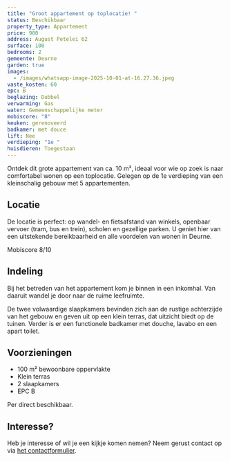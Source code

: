 ```yaml
---
title: "Groot appartement op toplocatie! "
status: Beschikbaar
property_type: Appartement
price: 900
address: August Petelei 62
surface: 100
bedrooms: 2
gemeente: Deurne
garden: true
images:
  - /images/whatsapp-image-2025-10-01-at-16.27.36.jpeg
vaste_kosten: 60
epc: B
beglazing: Dubbel
verwarming: Gas
water: Gemeenschappelijke meter
mobiscore: "8"
keuken: gerenoveerd
badkamer: met douce
lift: Nee
verdieping: "1e "
huisdieren: Toegestaan
---
```

Ontdek dit grote appartement van ca. 10 m², ideaal voor wie op zoek is naar comfortabel wonen op een toplocatie. Gelegen op de 1e verdieping van een kleinschalig gebouw met 5 appartementen.

## Locatie

De locatie is perfect: op wandel- en fietsafstand van winkels, openbaar vervoer (tram, bus en trein), scholen en gezellige parken. U geniet hier van een uitstekende bereikbaarheid en alle voordelen van wonen in Deurne.

Mobiscore 8/10

## Indeling

Bij het betreden van het appartement kom je binnen in een inkomhal. Van daaruit wandel je door naar de ruime leefruimte.

De twee volwaardige slaapkamers bevinden zich aan de rustige achterzijde van het gebouw en geven uit op een klein terras, dat uitzicht biedt op de tuinen. Verder is er een functionele badkamer met douche, lavabo en een apart toilet.

## Voorzieningen

* 100 m² bewoonbare oppervlakte
* Klein terras
* 2 slaapkamers
* EPC B

Per direct beschikbaar.

## Interesse?

Heb je interesse of wil je een kijkje komen nemen? Neem gerust contact op via [het contactformulier](https://xandria-bv.web.app/contact/).
